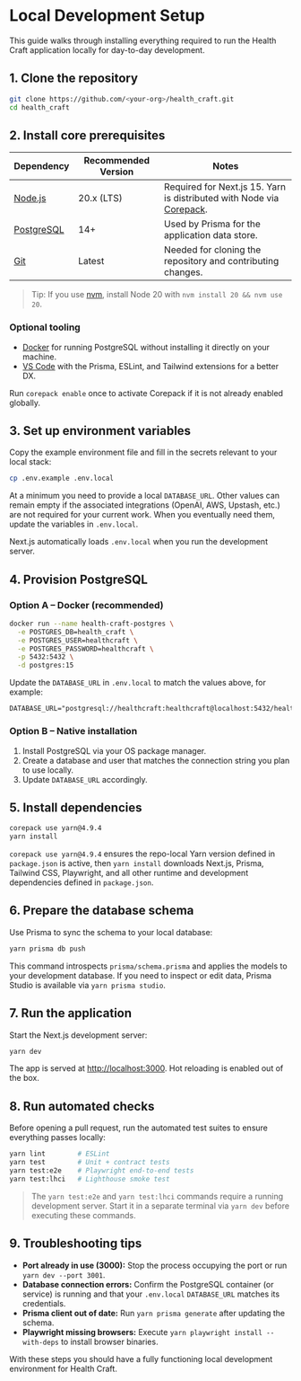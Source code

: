 # Local Development Setup

This guide walks through installing everything required to run the Health Craft application locally for day-to-day development.

## 1. Clone the repository

```bash
git clone https://github.com/<your-org>/health_craft.git
cd health_craft
```

## 2. Install core prerequisites

| Dependency | Recommended Version | Notes |
| --- | --- | --- |
| [Node.js](https://nodejs.org/en/download/package-manager) | 20.x (LTS) | Required for Next.js 15. Yarn is distributed with Node via [Corepack](https://nodejs.org/api/corepack.html). |
| [PostgreSQL](https://www.postgresql.org/download/) | 14+ | Used by Prisma for the application data store. |
| [Git](https://git-scm.com/downloads) | Latest | Needed for cloning the repository and contributing changes. |

> Tip: If you use [nvm](https://github.com/nvm-sh/nvm), install Node 20 with `nvm install 20 && nvm use 20`.

### Optional tooling

- [Docker](https://www.docker.com/) for running PostgreSQL without installing it directly on your machine.
- [VS Code](https://code.visualstudio.com/) with the Prisma, ESLint, and Tailwind extensions for a better DX.

Run `corepack enable` once to activate Corepack if it is not already enabled globally.

## 3. Set up environment variables

Copy the example environment file and fill in the secrets relevant to your local stack:

```bash
cp .env.example .env.local
```

At a minimum you need to provide a local `DATABASE_URL`. Other values can remain empty if the associated integrations (OpenAI, AWS, Upstash, etc.) are not required for your current work. When you eventually need them, update the variables in `.env.local`.

Next.js automatically loads `.env.local` when you run the development server.

## 4. Provision PostgreSQL

### Option A – Docker (recommended)

```bash
docker run --name health-craft-postgres \
  -e POSTGRES_DB=health_craft \
  -e POSTGRES_USER=healthcraft \
  -e POSTGRES_PASSWORD=healthcraft \
  -p 5432:5432 \
  -d postgres:15
```

Update the `DATABASE_URL` in `.env.local` to match the values above, for example:

```
DATABASE_URL="postgresql://healthcraft:healthcraft@localhost:5432/health_craft"
```

### Option B – Native installation

1. Install PostgreSQL via your OS package manager.
2. Create a database and user that matches the connection string you plan to use locally.
3. Update `DATABASE_URL` accordingly.

## 5. Install dependencies

```bash
corepack use yarn@4.9.4
yarn install
```

`corepack use yarn@4.9.4` ensures the repo-local Yarn version defined in `package.json` is active, then `yarn install` downloads Next.js, Prisma, Tailwind CSS, Playwright, and all other runtime and development dependencies defined in `package.json`.

## 6. Prepare the database schema

Use Prisma to sync the schema to your local database:

```bash
yarn prisma db push
```

This command introspects `prisma/schema.prisma` and applies the models to your development database. If you need to inspect or edit data, Prisma Studio is available via `yarn prisma studio`.

## 7. Run the application

Start the Next.js development server:

```bash
yarn dev
```

The app is served at [http://localhost:3000](http://localhost:3000). Hot reloading is enabled out of the box.

## 8. Run automated checks

Before opening a pull request, run the automated test suites to ensure everything passes locally:

```bash
yarn lint        # ESLint
yarn test        # Unit + contract tests
yarn test:e2e    # Playwright end-to-end tests
yarn test:lhci   # Lighthouse smoke test
```

> The `yarn test:e2e` and `yarn test:lhci` commands require a running development server. Start it in a separate terminal via `yarn dev` before executing these commands.

## 9. Troubleshooting tips

- **Port already in use (3000):** Stop the process occupying the port or run `yarn dev --port 3001`.
- **Database connection errors:** Confirm the PostgreSQL container (or service) is running and that your `.env.local` `DATABASE_URL` matches its credentials.
- **Prisma client out of date:** Run `yarn prisma generate` after updating the schema.
- **Playwright missing browsers:** Execute `yarn playwright install --with-deps` to install browser binaries.

With these steps you should have a fully functioning local development environment for Health Craft.
